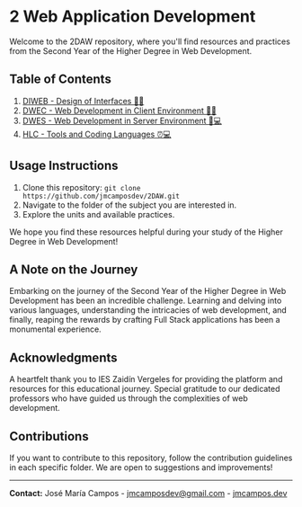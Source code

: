 # 2 Web Application Development

Welcome to the 2DAW repository, where you'll find resources and practices from the Second Year of the Higher Degree in Web Development.

## Table of Contents

1. [DIWEB - Design of Interfaces 🎨🌐](./DIWEB/README.md)
2. [DWEC - Web Development in Client Environment 🚀🌐](./DWEC/README.md)
3. [DWES - Web Development in Server Environment 🐘💻](./DWES/README.md)
4. [HLC - Tools and Coding Languages ⏰💻](./HLC/README.md)

## Usage Instructions

1. Clone this repository: `git clone https://github.com/jmcamposdev/2DAW.git`
2. Navigate to the folder of the subject you are interested in.
3. Explore the units and available practices.

We hope you find these resources helpful during your study of the Higher Degree in Web Development!

## A Note on the Journey

Embarking on the journey of the Second Year of the Higher Degree in Web Development has been an incredible challenge. Learning and delving into various languages, understanding the intricacies of web development, and finally, reaping the rewards by crafting Full Stack applications has been a monumental experience.

## Acknowledgments

A heartfelt thank you to IES Zaidín Vergeles for providing the platform and resources for this educational journey. Special gratitude to our dedicated professors who have guided us through the complexities of web development.

## Contributions

If you want to contribute to this repository, follow the contribution guidelines in each specific folder. We are open to suggestions and improvements!

---

**Contact:** José María Campos - jmcamposdev@gmail.com - [jmcampos.dev](https://jmcampos.dev)
